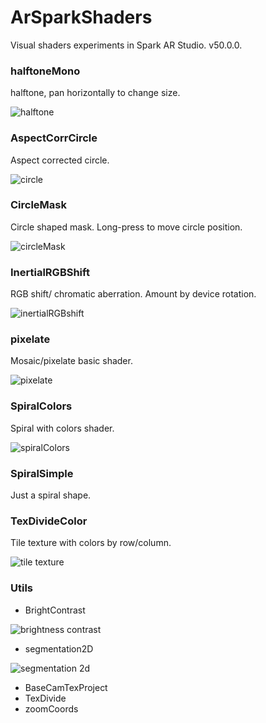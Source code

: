 # ArSparkShaders

Visual shaders experiments in Spark AR Studio. v50.0.0.

### halftoneMono

halftone, pan horizontally to change size.

![halftone](https://user-images.githubusercontent.com/1738321/49737646-23ace100-fc6c-11e8-90d3-bb37fb7aa3f8.png)

### AspectCorrCircle

Aspect corrected circle.

![circle](https://user-images.githubusercontent.com/1738321/47683151-8612bc00-dbad-11e8-91e1-1a40f22f26ce.png)

### CircleMask

Circle shaped mask. Long-press to move circle position.

![circleMask](https://user-images.githubusercontent.com/1738321/47683208-b22e3d00-dbad-11e8-8265-87898e8bee00.png)

### InertialRGBShift

RGB shift/ chromatic aberration. Amount by device rotation.

![inertialRGBshift](https://user-images.githubusercontent.com/1738321/47683305-fc172300-dbad-11e8-98a4-783e8edaee21.png)

### pixelate

Mosaic/pixelate basic shader.

![pixelate](https://user-images.githubusercontent.com/1738321/47683340-0df8c600-dbae-11e8-8e97-846611af0fd7.png)


### SpiralColors

Spiral with colors shader.


![spiralColors](https://user-images.githubusercontent.com/1738321/47683424-4ac4bd00-dbae-11e8-8146-d7946f2237e4.png)




### SpiralSimple

Just a spiral shape.

### TexDivideColor

Tile texture with colors by row/column.

![tile texture](https://user-images.githubusercontent.com/1738321/47680944-fb2ec300-dba6-11e8-8e27-95606c6d1905.png)

### Utils

* BrightContrast

![brightness contrast](https://user-images.githubusercontent.com/1738321/49687632-a1de7b80-fae4-11e8-8cbb-5e5dbec6658b.png)

* segmentation2D

![segmentation 2d](https://user-images.githubusercontent.com/1738321/49595728-6498b300-f957-11e8-8fd3-0cfdd5e2706f.png)

* BaseCamTexProject
* TexDivide
* zoomCoords
